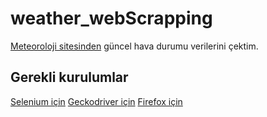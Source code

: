 # weather_webScrapping
[Meteoroloji sitesinden](https://www.mgm.gov.tr/) güncel hava durumu verilerini çektim.

## Gerekli kurulumlar
[Selenium için](https://mvnrepository.com/artifact/org.seleniumhq.selenium/selenium-java)
[Geckodriver için](https://github.com/mozilla/geckodriver/releases)
[Firefox için](https://www.mozilla.org/tr/firefox/new/)
